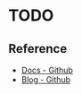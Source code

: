# TODO

## Reference

- [Docs - Github](https://pingcap.github.io/docs-cn)
- [Blog - Github](https://pingcap.github.io/blog-cn)